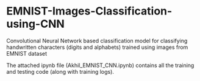 # EMNIST-Images-Classification-using-CNN
Convolutional Neural Network based classification model for classifying handwritten characters (digits and alphabets) trained using images from EMNIST dataset

The attached ipynb file (Akhil_EMNIST_CNN.ipynb) contains all the training and testing code (along with training logs).
